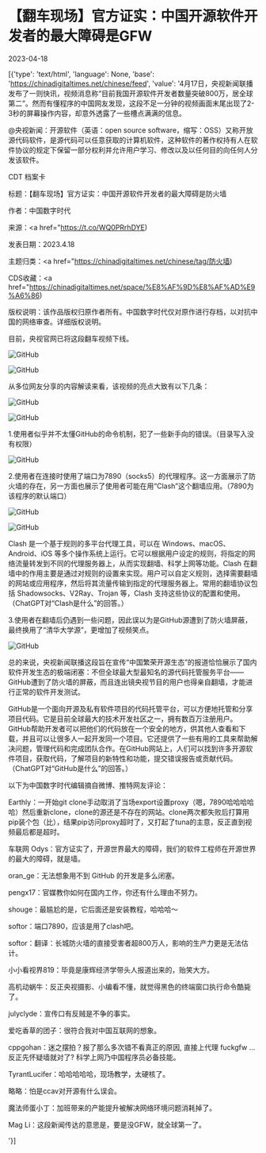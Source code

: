 # 【翻车现场】官方证实：中国开源软件开发者的最大障碍是GFW

2023-04-18

[{'type': 'text/html', 'language': None, 'base': 'https://chinadigitaltimes.net/chinese/feed', 'value': '4月17日，央视新闻联播发布了一则快讯，视频消息称“目前我国开源软件开发者数量突破800万，居全球第二”。然而有懂程序的中国网友发现，这段不足一分钟的视频画面末尾出现了2-3秒的屏幕操作内容，却意外透露了一些槽点满满的信息。



@央视新闻：开源软件（英语：open source software，缩写：OSS）又称开放源代码软件，是源代码可以任意获取的计算机软件，这种软件的著作权持有人在软件协议的规定下保留一部分权利并允许用户学习、修改以及以任何目的向任何人分发该软件。





CDT 档案卡

标题：【翻车现场】官方证实：中国开源软件开发者的最大障碍是防火墙

作者：中国数字时代

来源：<a href="https://t.co/WQ0PRrhDYE)

发表日期：2023.4.18

主题归类：<a href="https://chinadigitaltimes.net/chinese/tag/防火墙)

CDS收藏：<a href="https://chinadigitaltimes.net/space/%E8%AF%9D%E8%AF%AD%E9%A6%86)

版权说明：该作品版权归原作者所有。中国数字时代仅对原作进行存档，以对抗中国的网络审查。详细版权说明。





目前，央视官网已将这段翻车视频下线。

![GitHub](https://chinadigitaltimes.net/chinese/files/2023/04/image-1681814533797.png)

![GitHub](https://chinadigitaltimes.net/chinese/files/2023/04/image-1681814548627.png)



从多位网友分享的内容解读来看，该视频的亮点大致有以下几条：

![GitHub](https://chinadigitaltimes.net/chinese/files/2023/04/image-1681814721533.png)

![GitHub](https://chinadigitaltimes.net/chinese/files/2023/04/image-1681815033606.png)



1.使用者似乎并不太懂GitHub的命令机制，犯了一些新手向的错误。（目录写入没有权限）

![GitHub](https://chinadigitaltimes.net/chinese/files/2023/04/image-1681815280350.png)

2.使用者在连接时使用了端口为7890（socks5）的代理程序。这一方面展示了防火墙的存在，另一方面也展示了使用者可能在用“Clash”这个翻墙应用。（7890为该程序的默认端口）

![GitHub](https://chinadigitaltimes.net/chinese/files/2023/04/image-1681814979948.png)

![GitHub](https://chinadigitaltimes.net/chinese/files/2023/04/image-1681815442173.png)

Clash 是一个基于规则的多平台代理工具，可以在 Windows、macOS、Android、iOS 等多个操作系统上运行。它可以根据用户设定的规则，将指定的网络流量转发到不同的代理服务器上，从而实现翻墙、科学上网等功能。Clash 在翻墙中的作用主要是通过对规则的设置来实现。用户可以自定义规则，选择需要翻墙的网站或应用程序，然后将其流量传输到指定的代理服务器上。常用的翻墙协议包括 Shadowsocks、V2Ray、Trojan 等，Clash 支持这些协议的配置和使用。（ChatGPT对“Clash是什么”的回答。）

3.使用者在翻墙后仍遇到一些问题，因此误以为是GitHub源遭到了防火墙屏蔽，最终换用了“清华大学源”，更增加了视频笑点。

![GitHub](https://chinadigitaltimes.net/chinese/files/2023/04/image-1681815608235.png)



总的来说，央视新闻联播这段旨在宣传“中国繁荣开源生态”的报道恰恰展示了国内软件开发生态的极端闭塞：不但全球最大型最知名的源代码托管服务平台——GitHub遭到了防火墙的屏蔽，而且连出镜央视节目的用户也得亲自翻墙，才能进行正常的软件开发测试。



GitHub是一个面向开源及私有软件项目的代码托管平台，可以方便地托管和分享项目代码。它是目前全球最大的技术开发社区之一，拥有数百万注册用户。GitHub帮助开发者可以把他们的代码放在一个安全的地方，供其他人查看和下载，并且可以让很多人一起开发同一个项目。它还提供了一些有用的工具来帮助解决问题，管理代码和完成团队合作。在GitHub网站上，人们可以找到许多开源软件项目，获取代码，了解项目的新特性和功能，提交错误报告或贡献代码。（ChatGPT对“GitHub是什么”的回答。）



以下为中国数字时代编辑摘自微博、推特网友评论：



Earthly：一开始git clone手动取消了当场export设置proxy（嗯，7890哈哈哈哈哈）然后重新clone，clone的源还是不存在的网站。clone两次都失败后打算用pip装个包（比），结果pip访问proxy超时了，又打起了tuna的主意，反正直到视频最后都是超时。

车联网 Odys：官方证实了，开源世界最大的障碍，我们的软件工程师在开源世界的最大的障碍，就是墙。

oran_ge：无法想象用不到 GitHub 的开发是多么闭塞。

pengx17：官媒教你如何在国内工作，你还有什么理由不努力。

shouge：最尴尬的是，它后面还是安装教程，哈哈哈～

softor：端口7890，应该是用了clash吧。

softor：翻译：长城防火墙的直接受害者超800万人，影响的生产力更是无法估计。

小小看视界819：毕竟是康辉经济学带头人报道出来的，贻笑大方。

高机动蜗牛：反正央视摄影、小编看不懂，就觉得黑色的终端窗口执行命令酷毙了。

julyclyde：宣传口有反贼是不争的事实。

爱吃香草的团子：很符合我对中国互联网的想象。

cppgohan：迷之摆拍？报了那么多次错不看真正的原因, 直接上代理 fuckgfw &#8230; 反正先怀疑墙就对了? 科学上网乃中国程序员必备技能。

TyrantLucifer：哈哈哈哈哈，现场教学，太硬核了。

略略：怕是ccav对开源有什么误会。

魔法师蛋小丁：加班带来的产能提升被解决网络环境问题消耗掉了。

Mag Li：这段新闻传达的意思是，要是没GFW，就全球第一了。

'}]